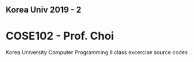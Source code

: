 ## Korea Univ 2019 - 2

# COSE102 - Prof. Choi
Korea University Computer Programming II class excercise source codes